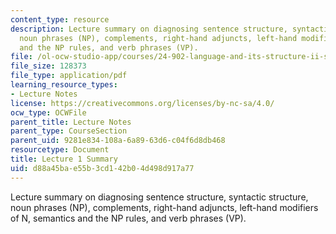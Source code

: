 ```yaml
---
content_type: resource
description: Lecture summary on diagnosing sentence structure, syntactic structure,
  noun phrases (NP), complements, right-hand adjuncts, left-hand modifiers of N, semantics
  and the NP rules, and verb phrases (VP).
file: /ol-ocw-studio-app/courses/24-902-language-and-its-structure-ii-syntax-fall-2003/d88a45bae55b3cd142b04d498d917a77_ln1.pdf
file_size: 128373
file_type: application/pdf
learning_resource_types:
- Lecture Notes
license: https://creativecommons.org/licenses/by-nc-sa/4.0/
ocw_type: OCWFile
parent_title: Lecture Notes
parent_type: CourseSection
parent_uid: 9281e834-108a-6a89-63d6-c04f6d8db468
resourcetype: Document
title: Lecture 1 Summary
uid: d88a45ba-e55b-3cd1-42b0-4d498d917a77
---
```

Lecture summary on diagnosing sentence structure, syntactic structure, noun phrases (NP), complements, right-hand adjuncts, left-hand modifiers of N, semantics and the NP rules, and verb phrases (VP).